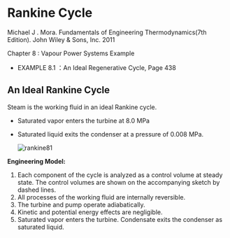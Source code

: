 # Rankine Cycle  

 Michael J . Mora. Fundamentals of Engineering Thermodynamics(7th Edition). John Wiley & Sons, Inc. 2011

 Chapter 8 : Vapour Power Systems Example

* EXAMPLE 8.1 ：An Ideal Regenerative Cycle, Page 438

## An Ideal Rankine Cycle  

Steam is the working fluid in an ideal Rankine cycle. 

* Saturated vapor enters the turbine at 8.0 MPa 
   
* Saturated liquid exits the condenser at a pressure of 0.008 MPa. 

  ![rankine81](./img/rankine81.jpg)


**Engineering Model:**

1. Each component of the cycle is analyzed as a control volume at steady state. The control volumes are shown on the accompanying sketch by dashed lines.
2.  All processes of the working fluid are internally reversible.
3.  The turbine and pump operate adiabatically.
4.  Kinetic and potential energy effects are negligible.
5.  Saturated vapor enters the turbine. Condensate exits the condenser as saturated liquid. 

